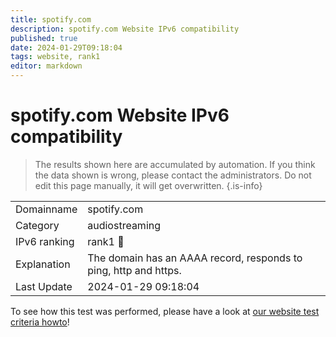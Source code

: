 ```yaml
---
title: spotify.com
description: spotify.com Website IPv6 compatibility
published: true
date: 2024-01-29T09:18:04
tags: website, rank1
editor: markdown
---
```


# spotify.com Website IPv6 compatibility

> The results shown here are accumulated by automation. If you think the data shown is wrong, please contact the administrators. 
> Do not edit this page manually, it will get overwritten.
{.is-info}


|   |   |
| - | - |
| Domainname | spotify.com
| Category | audiostreaming |
| IPv6 ranking | rank1 :1st_place_medal: |
| Explanation | The domain has an AAAA record, responds to ping, http and https. |
| Last Update | 2024-01-29 09:18:04 |

To see how this test was performed, please have a look at [our website test criteria howto](/howto/testcriteria/website)!


